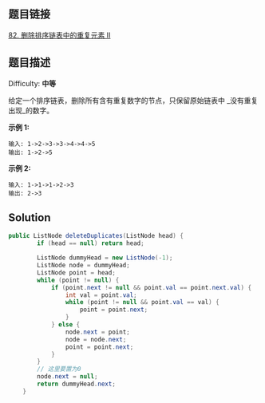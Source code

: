 ## 题目链接

[82\. 删除排序链表中的重复元素 II](https://leetcode-cn.com/problems/remove-duplicates-from-sorted-list-ii/)

## 题目描述

Difficulty: **中等**


给定一个排序链表，删除所有含有重复数字的节点，只保留原始链表中 _没有重复出现_的数字。

**示例 1:**

```
输入: 1->2->3->3->4->4->5
输出: 1->2->5
```

**示例 2:**

```
输入: 1->1->1->2->3
输出: 2->3
```


## Solution

```java
public ListNode deleteDuplicates(ListNode head) {
        if (head == null) return head;

        ListNode dummyHead = new ListNode(-1);
        ListNode node = dummyHead;
        ListNode point = head;
        while (point != null) {
            if (point.next != null && point.val == point.next.val) {
                int val = point.val;
                while (point != null && point.val == val) {
                    point = point.next;
                }
            } else {
                node.next = point;
                node = node.next;
                point = point.next;
            }
        }
        // 这里要置为0
        node.next = null;
        return dummyHead.next;
    }
```